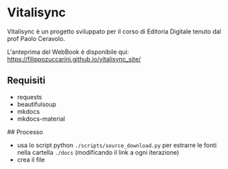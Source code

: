 # Vitalisync

Vitalisync è un progetto sviluppato per il corso di Editoria Digitale tenuto dal prof Paolo Ceravolo.

L'anteprima del WebBook è disponibile qui: https://filippozuccarini.github.io/vitalisync_site/

## Requisiti

* requests
* beautifulsoup
* mkdocs
* mkdocs-material

## Processo

* usa lo script python `./scripts/source_download.py` per estrarre le fonti nella cartella `./docs` (modificando il link a ogni iterazione)
* crea il file 
